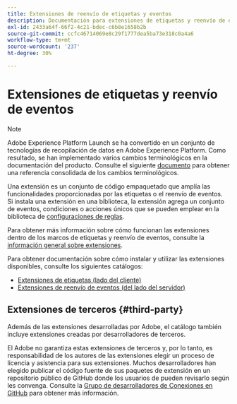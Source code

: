 ```yaml
---
title: Extensiones de reenvío de etiquetas y eventos
description: Documentación para extensiones de etiquetas y reenvío de eventos en Adobe Experience Platform.
exl-id: 2433a64f-66f2-4c21-bdec-c6b8e1658b2b
source-git-commit: ccfc46714069e8c29f1777dea5ba73e318c0a4a6
workflow-type: tm+mt
source-wordcount: '237'
ht-degree: 30%

---
```


# Extensiones de etiquetas y reenvío de eventos

>[!NOTE]
>
>Adobe Experience Platform Launch se ha convertido en un conjunto de tecnologías de recopilación de datos en Adobe Experience Platform. Como resultado, se han implementado varios cambios terminológicos en la documentación del producto. Consulte el siguiente [documento](../term-updates.md) para obtener una referencia consolidada de los cambios terminológicos.

Una extensión es un conjunto de código empaquetado que amplía las funcionalidades proporcionadas por las etiquetas o el reenvío de eventos. Si instala una extensión en una biblioteca, la extensión agrega un conjunto de eventos, condiciones o acciones únicos que se pueden emplear en la biblioteca de [configuraciones de reglas](../ui/managing-resources/rules.md).

Para obtener más información sobre cómo funcionan las extensiones dentro de los marcos de etiquetas y reenvío de eventos, consulte la [información general sobre extensiones](../ui/managing-resources/extensions/overview.md).

Para obtener documentación sobre cómo instalar y utilizar las extensiones disponibles, consulte los siguientes catálogos:

* [Extensiones de etiquetas (lado del cliente)](./client/overview.md)
* [Extensiones de reenvío de eventos (del lado del servidor)](./server/overview.md)

## Extensiones de terceros {#third-party}

Además de las extensiones desarrolladas por Adobe, el catálogo también incluye extensiones creadas por desarrolladores de terceros.

El Adobe no garantiza estas extensiones de terceros y, por lo tanto, es responsabilidad de los autores de las extensiones elegir un proceso de licencia y asistencia para sus extensiones. Muchos desarrolladores han elegido publicar el código fuente de sus paquetes de extensión en un repositorio público de GitHub donde los usuarios de pueden revisarlo según les convenga. Consulte la [Grupo de desarrolladores de Conexiones en GitHub](https://github.com/Connections-Developers) para obtener más información.
